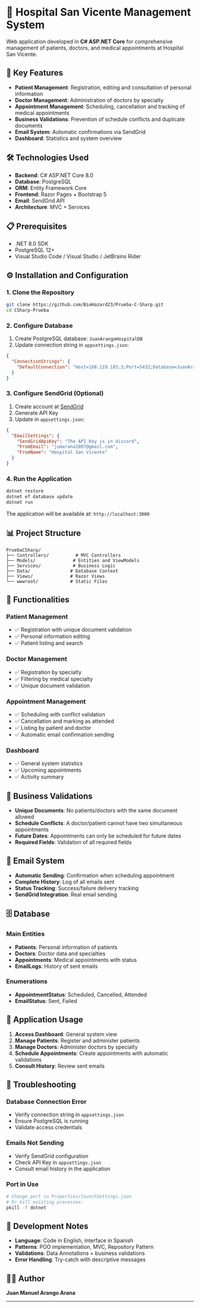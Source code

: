 # 🏥 Hospital San Vicente Management System

Web application developed in **C# ASP.NET Core** for comprehensive management of patients, doctors, and medical appointments at Hospital San Vicente.

## 🚀 Key Features

- **Patient Management**: Registration, editing and consultation of personal information
- **Doctor Management**: Administration of doctors by specialty
- **Appointment Management**: Scheduling, cancellation and tracking of medical appointments
- **Business Validations**: Prevention of schedule conflicts and duplicate documents
- **Email System**: Automatic confirmations via SendGrid
- **Dashboard**: Statistics and system overview

## 🛠️ Technologies Used

- **Backend**: C# ASP.NET Core 8.0
- **Database**: PostgreSQL
- **ORM**: Entity Framework Core
- **Frontend**: Razor Pages + Bootstrap 5
- **Email**: SendGrid API
- **Architecture**: MVC + Services

## 📋 Prerequisites

- .NET 8.0 SDK
- PostgreSQL 12+
- Visual Studio Code / Visual Studio / JetBrains Rider

## ⚙️ Installation and Configuration

### 1. Clone the Repository
```bash
git clone https://github.com/BioHazard23/Prueba-C-Sharp.git
cd CSharp-Prueba
```

### 2. Configure Database
1. Create PostgreSQL database: `JuanArangoHospitalDB`
2. Update connection string in `appsettings.json`:
```json
{
  "ConnectionStrings": {
    "DefaultConnection": "Host=168.119.183.3;Port=5432;Database=JuanArangoHospitalDB;Username=root;Password=s7cq453mt2jnicTaQXKT"
  }
}
```

### 3. Configure SendGrid (Optional)
1. Create account at [SendGrid](https://sendgrid.com/)
2. Generate API Key
3. Update in `appsettings.json`:
```json
{
  "EmailSettings": {
    "SendGridApiKey": "The API Key is in discord",
    "FromEmail": "jumarana1007@gmail.com",
    "FromName": "Hospital San Vicente"
  }
}
```

### 4. Run the Application
```bash
dotnet restore
dotnet ef database update
dotnet run
```

The application will be available at: `http://localhost:3000`

## 📊 Project Structure

```
PruebaCSharp/
├── Controllers/          # MVC Controllers
├── Models/              # Entities and ViewModels
├── Services/            # Business Logic
├── Data/               # Database Context
├── Views/              # Razor Views
└── wwwroot/            # Static Files
```

## 🎯 Functionalities

### Patient Management
- ✅ Registration with unique document validation
- ✅ Personal information editing
- ✅ Patient listing and search

### Doctor Management
- ✅ Registration by specialty
- ✅ Filtering by medical specialty
- ✅ Unique document validation

### Appointment Management
- ✅ Scheduling with conflict validation
- ✅ Cancellation and marking as attended
- ✅ Listing by patient and doctor
- ✅ Automatic email confirmation sending

### Dashboard
- ✅ General system statistics
- ✅ Upcoming appointments
- ✅ Activity summary

## 🔧 Business Validations

- **Unique Documents**: No patients/doctors with the same document allowed
- **Schedule Conflicts**: A doctor/patient cannot have two simultaneous appointments
- **Future Dates**: Appointments can only be scheduled for future dates
- **Required Fields**: Validation of all required fields

## 📧 Email System

- **Automatic Sending**: Confirmation when scheduling appointment
- **Complete History**: Log of all emails sent
- **Status Tracking**: Success/failure delivery tracking
- **SendGrid Integration**: Real email sending

## 🗄️ Database

### Main Entities
- **Patients**: Personal information of patients
- **Doctors**: Doctor data and specialties
- **Appointments**: Medical appointments with status
- **EmailLogs**: History of sent emails

### Enumerations
- **AppointmentStatus**: Scheduled, Cancelled, Attended
- **EmailStatus**: Sent, Failed

## 🚀 Application Usage

1. **Access Dashboard**: General system view
2. **Manage Patients**: Register and administer patients
3. **Manage Doctors**: Administer doctors by specialty
4. **Schedule Appointments**: Create appointments with automatic validations
5. **Consult History**: Review sent emails

## 🐛 Troubleshooting

### Database Connection Error
- Verify connection string in `appsettings.json`
- Ensure PostgreSQL is running
- Validate access credentials

### Emails Not Sending
- Verify SendGrid configuration
- Check API Key in `appsettings.json`
- Consult email history in the application

### Port in Use
```bash
# Change port in Properties/launchSettings.json
# Or kill existing processes:
pkill -f dotnet
```

## 📝 Development Notes

- **Language**: Code in English, interface in Spanish
- **Patterns**: POO implementation, MVC, Repository Pattern
- **Validations**: Data Annotations + business validations
- **Error Handling**: Try-catch with descriptive messages

## 👨‍💻 Author

**Juan Manuel Arango Arana**  


---
